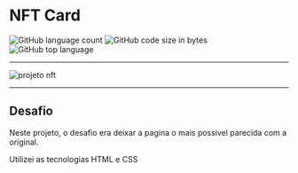 # NFT Card 
![GitHub language count](https://img.shields.io/github/languages/count/LucasCBraga/NFT-Card?style=for-the-badge)
![GitHub code size in bytes](https://img.shields.io/github/languages/code-size/LucasCBraga/NFT-Card?style=for-the-badge)
![GitHub top language](https://img.shields.io/github/languages/top/LucasCBraga/NFT-Card?style=for-the-badge)

<hr>

![projeto nft](https://user-images.githubusercontent.com/113993228/205926165-74859ae9-e491-4b18-a6e3-883312d4e338.jpg)

<hr>

## Desafio

Neste projeto, o desafio era deixar a pagina o mais possivel parecida com a original.

Utilizei as tecnologias HTML e CSS





